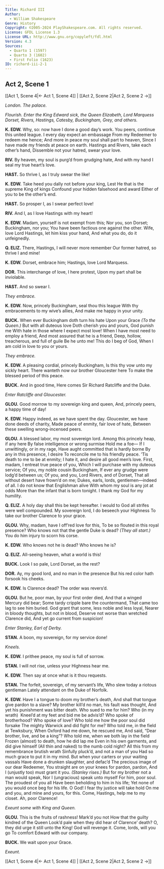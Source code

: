 ```yaml
---
Title: Richard III
Author: 
  - William Shakespeare
Genre: History
Copyright: ©2005-2024 PlayShakespeare.com. All rights reserved.
License: GFDL License 1.3
License URL: http://www.gnu.org/copyleft/fdl.html
Version: 4.3
Sources:
  - Quarto 1 (1597)
  - Quarto 3 (1602)
  - First Folio (1623)
ID: richard-iii-2-1
---
```


## Act 2, Scene 1
[[Act 1, Scene 4|← Act 1, Scene 4]] | [[Act 2, Scene 2|Act 2, Scene 2 →]]

*London. The palace.*

*Flourish. Enter the King Edward sick, the Queen Elizabeth, Lord Marquess Dorset, Rivers, Hastings, Catesby, Buckingham, Grey, and others.*

**K. EDW.**
Why, so: now have I done a good day’s work.
You peers, continue this united league.
I every day expect an embassage
From my Redeemer to redeem me hence;
And more in peace my soul shall part to heaven,
Since I have made my friends at peace on earth.
Hastings and Rivers, take each other’s hand,
Dissemble not your hatred, swear your love.

**RIV.**
By heaven, my soul is purg’d from grudging hate,
And with my hand I seal my true heart’s love.

**HAST.**
So thrive I, as I truly swear the like!

**K. EDW.**
Take heed you dally not before your king,
Lest He that is the supreme King of kings
Confound your hidden falsehood and award
Either of you to be the other’s end.

**HAST.**
So prosper I, as I swear perfect love!

**RIV.**
And I, as I love Hastings with my heart!

**K. EDW.**
Madam, yourself is not exempt from this;
Nor you, son Dorset; Buckingham, nor you;
You have been factious one against the other.
Wife, love Lord Hastings, let him kiss your hand,
And what you do, do it unfeignedly.

**Q. ELIZ.**
There, Hastings, I will never more remember
Our former hatred, so thrive I and mine!

**K. EDW.**
Dorset, embrace him; Hastings, love Lord Marquess.

**DOR.**
This interchange of love, I here protest,
Upon my part shall be inviolable.

**HAST.**
And so swear I.

*They embrace.*

**K. EDW.**
Now, princely Buckingham, seal thou this league
With thy embracements to my wive’s allies,
And make me happy in your unity.

**BUCK.**
When ever Buckingham doth turn his hate
Upon your Grace
*(To the Queen.)*
But with all duteous love
Doth cherish you and yours, God punish me
With hate in those where I expect most love!
When I have most need to employ a friend,
And most assured that he is a friend,
Deep, hollow, treacherous, and full of guile
Be he unto me! This do I beg of God,
When I am cold in love to you or yours.

*They embrace.*

**K. EDW.**
A pleasing cordial, princely Buckingham,
Is this thy vow unto my sickly heart.
There wanteth now our brother Gloucester here
To make the blessed period of this peace.

**BUCK.**
And in good time,
Here comes Sir Richard Ratcliffe and the Duke.

*Enter Ratcliffe and Gloucester.*

**GLOU.**
Good morrow to my sovereign king and queen,
And, princely peers, a happy time of day!

**K. EDW.**
Happy indeed, as we have spent the day.
Gloucester, we have done deeds of charity,
Made peace of enmity, fair love of hate,
Between these swelling wrong-incensed peers.

**GLOU.**
A blessed labor, my most sovereign lord.
Among this princely heap, if any here
By false intelligence or wrong surmise
Hold me a foe⁠—
If I unwittingly, or in my rage,
Have aught committed that is hardly borne
By any in this presence, I desire
To reconcile me to his friendly peace.
’Tis death to me to be at enmity;
I hate it, and desire all good men’s love.
First, madam, I entreat true peace of you,
Which I will purchase with my duteous service;
Of you, my noble cousin Buckingham,
If ever any grudge were lodg’d between us;
Of you, and you, Lord Rivers, and of Dorset,
That all without desert have frown’d on me;
Dukes, earls, lords, gentlemen—indeed of all.
I do not know that Englishman alive
With whom my soul is any jot at odds
More than the infant that is born tonight.
I thank my God for my humility.

**Q. ELIZ.**
A holy day shall this be kept hereafter.
I would to God all strifes were well compounded.
My sovereign lord, I do beseech your Highness
To take our brother Clarence to your grace.

**GLOU.**
Why, madam, have I off’red love for this,
To be so flouted in this royal presence?
Who knows not that the gentle Duke is dead?
*(They all start.)*
You do him injury to scorn his corse.

**K. EDW.**
Who knows not he is dead? Who knows he is?

**Q. ELIZ.**
All-seeing heaven, what a world is this!

**BUCK.**
Look I so pale, Lord Dorset, as the rest?

**DOR.**
Ay, my good lord, and no man in the presence
But his red color hath forsook his cheeks.

**K. EDW.**
Is Clarence dead? The order was revers’d.

**GLOU.**
But he, poor man, by your first order died,
And that a winged Mercury did bear;
Some tardy cripple bare the countermand,
That came too lag to see him buried.
God grant that some, less noble and less loyal,
Nearer in bloody thoughts, but not in blood,
Deserve not worse than wretched Clarence did,
And yet go current from suspicion!

*Enter Stanley, Earl of Derby.*

**STAN.**
A boon, my sovereign, for my service done!

*Kneels.*

**K. EDW.**
I prithee peace, my soul is full of sorrow.

**STAN.**
I will not rise, unless your Highness hear me.

**K. EDW.**
Then say at once what is it thou requests.

**STAN.**
The forfeit, sovereign, of my servant’s life,
Who slew today a riotous gentleman
Lately attendant on the Duke of Norfolk.

**K. EDW.**
Have I a tongue to doom my brother’s death,
And shall that tongue give pardon to a slave?
My brother kill’d no man, his fault was thought,
And yet his punishment was bitter death.
Who sued to me for him? Who (in my wrath) 
Kneel’d at my feet and bid me be advis’d?
Who spoke of brotherhood? Who spoke of love?
Who told me how the poor soul did forsake
The mighty Warwick and did fight for me?
Who told me, in the field at Tewksbury,
When Oxford had me down, he rescued me,
And said, “Dear brother, live, and be a king”?
Who told me, when we both lay in the field
Frozen (almost) to death, how he did lap me
Even in his own garments, and did give himself
(All thin and naked) to the numb cold night?
All this from my remembrance brutish wrath
Sinfully pluck’d, and not a man of you
Had so much grace to put it in my mind.
But when your carters or your waiting vassals
Have done a drunken slaughter, and defac’d
The precious image of our dear Redeemer,
You straight are on your knees for pardon, pardon,
And I (unjustly too) must grant it you.
*(Stanley rises.)*
But for my brother not a man would speak,
Nor I (ungracious) speak unto myself
For him, poor soul. The proudest of you all
Have been beholding to him in his life;
Yet none of you would once beg for his life.
O God! I fear thy justice will take hold
On me and you, and mine and yours, for this.
Come, Hastings, help me to my closet. Ah, poor Clarence!

*Exeunt some with King and Queen.*

**GLOU.**
This is the fruits of rashness! Mark’d you not
How that the guilty kindred of the Queen
Look’d pale when they did hear of Clarence’ death?
O, they did urge it still unto the King!
God will revenge it. Come, lords, will you go
To comfort Edward with our company.

**BUCK.**
We wait upon your Grace.

*Exeunt.*

[[Act 1, Scene 4|← Act 1, Scene 4]] | [[Act 2, Scene 2|Act 2, Scene 2 →]]